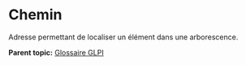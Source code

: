 Chemin
======

Adresse permettant de localiser un élément dans une arborescence.

**Parent topic:** [Glossaire GLPI](../../glpi/glossary.html)

